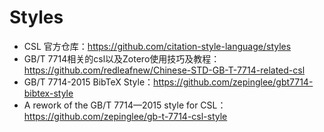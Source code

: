 # Styles

- CSL 官方仓库：https://github.com/citation-style-language/styles
- GB/T 7714相关的csl以及Zotero使用技巧及教程：https://github.com/redleafnew/Chinese-STD-GB-T-7714-related-csl
- GB/T 7714-2015 BibTeX Style：https://github.com/zepinglee/gbt7714-bibtex-style
- A rework of the GB/T 7714—2015 style for CSL：https://github.com/zepinglee/gb-t-7714-csl-style
